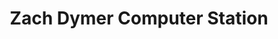 ---
title: "Zach Dymer Computer Station"
url: /gandara/zach-dymer-computer-station/
shop: computer
---